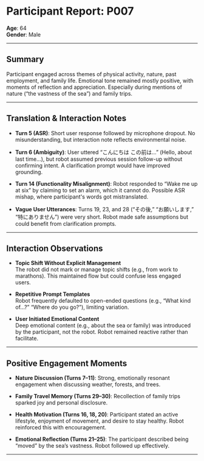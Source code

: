 
# Participant Report: P007

**Age**: 64  
**Gender**: Male

---

## Summary

Participant engaged across themes of physical activity, nature, past employment, and family life. Emotional tone remained mostly positive, with moments of reflection and appreciation. Especially during mentions of nature (“the vastness of the sea”) and family trips. 

---


## Translation & Interaction Notes


  
- **Turn 5 (ASR)**: Short user response followed by microphone dropout. No misunderstanding, but interaction note reflects environmental noise.

- **Turn 6 (Ambiguity)**: User uttered “こんにちは この前は…” (Hello, about last time…), but robot assumed previous session follow-up without confirming intent. A clarification prompt would have improved grounding.

- **Turn 14 (Functionality Misalignment)**: Robot responded to “Wake me up at six” by claiming to set an alarm, which it cannot do. Possible ASR mishap, where participant's words got mistranslated. 

    
- **Vague User Utterances**: Turns 19, 23, and 28 (“その後,” “お願いします,” “特にありません”) were very short. Robot made safe assumptions but could benefit from clarification prompts.
    

---
## Interaction Observations

- **Topic Shift Without Explicit Management**  
    The robot did not mark or manage topic shifts (e.g., from work to marathons). This maintained flow but could confuse less engaged users.
    
- **Repetitive Prompt Templates**  
    Robot frequently defaulted to open-ended questions (e.g., “What kind of...?” “Where do you go?”), limiting variation.
    
    
- **User Initiated Emotional Content**  
    Deep emotional content (e.g., about the sea or family) was introduced by the participant, not the robot. Robot remained reactive rather than facilitate.
    

---

## Positive Engagement Moments

- **Nature Discussion (Turns 7–11)**: Strong, emotionally resonant engagement when discussing weather, forests, and trees. 
    
- **Family Travel Memory (Turns 29–30)**: Recollection of family trips sparked joy and personal disclosure.
    
- **Health Motivation (Turns 16, 18, 20)**: Participant stated an active lifestyle, enjoyment of movement, and desire to stay healthy. Robot reinforced this with encouragement.
    
- **Emotional Reflection (Turns 21–25)**: The participant described being “moved” by the sea’s vastness. Robot followed up effectively.

---

